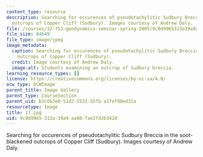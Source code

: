 ```yaml
---
content_type: resource
description: Searching for occurences of pseudotachylitic Sudbury Breccia in the soot-blackened
  outcrops of Copper Cliff (Sudbury). Images courtesy of Andrew Daly.
file: /courses/12-753-geodynamics-seminar-spring-2005/9c0d9965313a39a9aa00fae2fd3b342d_17.jpg
file_size: 84649
file_type: image/jpeg
image_metadata:
  caption: Searching for occurences of pseudotachylitic Sudbury Breccia in the soot-blackened
    outcrops of Copper Cliff (Sudbury).
  credit: Image courtesy of Andrew Daly.
  image-alt: Students examining an outcrop of Sudbury breccia.
learning_resource_types: []
license: https://creativecommons.org/licenses/by-nc-sa/4.0/
ocw_type: OCWImage
parent_title: Image Gallery
parent_type: CourseSection
parent_uid: b3c6b3e0-51d2-5533-55fb-a1fef08ed31a
resourcetype: Image
title: 17.jpg
uid: 9c0d9965-313a-39a9-aa00-fae2fd3b342d
---
```

Searching for occurences of pseudotachylitic Sudbury Breccia in the soot-blackened outcrops of Copper Cliff (Sudbury). Images courtesy of Andrew Daly.